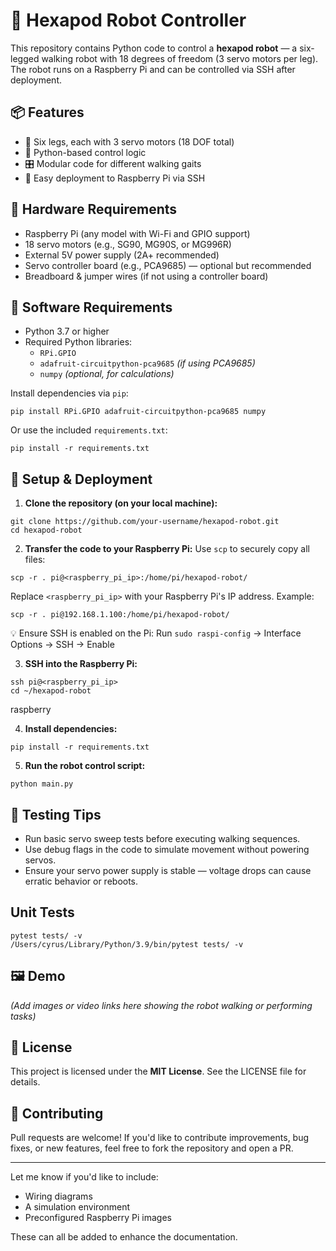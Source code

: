 # 🤖 Hexapod Robot Controller

This repository contains Python code to control a **hexapod robot** — a six-legged walking robot with 18 degrees of freedom (3 servo motors per leg). The robot runs on a Raspberry Pi and can be controlled via SSH after deployment.

## 📦 Features

- 🦿 Six legs, each with 3 servo motors (18 DOF total)
- 🐍 Python-based control logic
- 🎛️ Modular code for different walking gaits
- 📡 Easy deployment to Raspberry Pi via SSH

## 🧰 Hardware Requirements

- Raspberry Pi (any model with Wi-Fi and GPIO support)
- 18 servo motors (e.g., SG90, MG90S, or MG996R)
- External 5V power supply (2A+ recommended)
- Servo controller board (e.g., PCA9685) — optional but recommended
- Breadboard & jumper wires (if not using a controller board)

## 📂 Software Requirements

- Python 3.7 or higher
- Required Python libraries:
  - `RPi.GPIO`
  - `adafruit-circuitpython-pca9685` _(if using PCA9685)_
  - `numpy` _(optional, for calculations)_

Install dependencies via `pip`:

```
pip install RPi.GPIO adafruit-circuitpython-pca9685 numpy
```

Or use the included `requirements.txt`:

```
pip install -r requirements.txt
```

## 🚀 Setup & Deployment

1. **Clone the repository (on your local machine):**

```
git clone https://github.com/your-username/hexapod-robot.git
cd hexapod-robot
```

2. **Transfer the code to your Raspberry Pi:**
   Use `scp` to securely copy all files:

```
scp -r . pi@<raspberry_pi_ip>:/home/pi/hexapod-robot/
```

Replace `<raspberry_pi_ip>` with your Raspberry Pi's IP address. Example:

```
scp -r . pi@192.168.1.100:/home/pi/hexapod-robot/
```

💡 Ensure SSH is enabled on the Pi: Run `sudo raspi-config` → Interface Options → SSH → Enable

3. **SSH into the Raspberry Pi:**

```
ssh pi@<raspberry_pi_ip>
cd ~/hexapod-robot
```
raspberry

4. **Install dependencies:**

```
pip install -r requirements.txt
```

5. **Run the robot control script:**

```
python main.py
```

## 🧪 Testing Tips

- Run basic servo sweep tests before executing walking sequences.
- Use debug flags in the code to simulate movement without powering servos.
- Ensure your servo power supply is stable — voltage drops can cause erratic behavior or reboots.

## Unit Tests
```
pytest tests/ -v
/Users/cyrus/Library/Python/3.9/bin/pytest tests/ -v
```

## 🖼️ Demo

_(Add images or video links here showing the robot walking or performing tasks)_

## 📜 License

This project is licensed under the **MIT License**. See the LICENSE file for details.

## 🤝 Contributing

Pull requests are welcome! If you'd like to contribute improvements, bug fixes, or new features, feel free to fork the repository and open a PR.

---

Let me know if you'd like to include:

- Wiring diagrams
- A simulation environment
- Preconfigured Raspberry Pi images

These can all be added to enhance the documentation.
